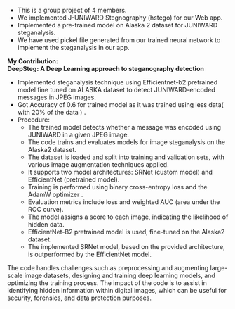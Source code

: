 * This is a group project of 4 members.
* We implemented J-UNIWARD Stegnography (hstego) for our Web app.
* Implemented a pre-trained model on Alaska 2 dataset for JUNIWARD steganalysis.
* We have used pickel file generated from our trained neural network to implement the steganalysis in our app.

**My Contribution:** <br>
**DeepSteg: A Deep Learning approach to steganography detection** 
* Implemented steganalysis technique using Efficientnet-b2 pretrained model fine tuned on ALASKA dataset to detect JUNIWARD-encoded messages in JPEG images.
* Got Accuracy of 0.6 for trained model as it was trained using less data( with 20% of the data ) .
* Procedure:
  * The trained model detects whether a message was encoded using JUNIWARD in a given JPEG image.
  * The code trains and evaluates models for image steganalysis on the Alaska2 dataset.
  * The dataset is loaded and split into training and validation sets, with various image augmentation techniques applied.
  * It supports two model architectures: SRNet (custom model) and EfficientNet (pretrained model).
  * Training is performed using binary cross-entropy loss and the AdamW optimizer .
  * Evaluation metrics include loss and weighted AUC (area under the ROC curve).
  * The model assigns a score to each image, indicating the likelihood of hidden data.
  * EfficientNet-B2 pretrained model is used, fine-tuned on the Alaska2 dataset.
  * The implemented SRNet model, based on the provided architecture, is outperformed by the EfficientNet model.

The code handles challenges such as preprocessing and augmenting large-scale image datasets, designing and training deep learning models, and optimizing the training process.
The impact of the code is to assist in identifying hidden information within digital images, which can be useful for security, forensics, and data protection purposes.
